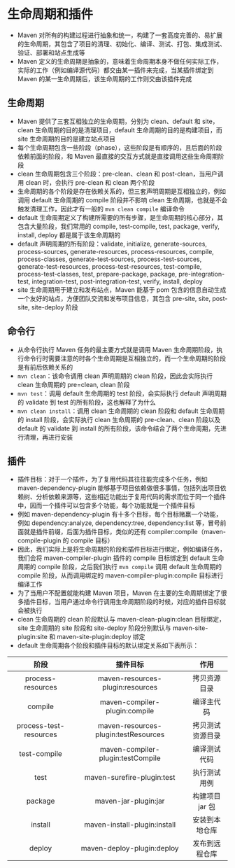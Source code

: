 


# 生命周期和插件

- Maven 对所有的构建过程进行抽象和统一，构建了一套高度完善的、易扩展的生命周期，其包含了项目的清理、初始化、编译、测试、打包、集成测试、验证、部署和站点生成等
- Maven 定义的生命周期是抽象的，意味着生命周期本身不做任何实际工作，实际的工作（例如编译源代码）都交由某一插件来完成，当某插件绑定到 Maven 的某一生命周期后，该生命周期的工作则交由该插件完成

## 生命周期

- Maven 提供了三套互相独立的生命周期，分别为 clean、default 和 site，clean 生命周期的目的是清理项目，default 生命周期的目的是构建项目，而 site 生命周期的目的是建立站点项目
- 每个生命周期包含一些阶段（phase），这些阶段是有顺序的，且后面的阶段依赖前面的阶段，和 Maven 最直接的交互方式就是直接调用这些生命周期阶段
- clean 生命周期包含三个阶段：pre-clean、clean 和 post-clean，当用户调用 clean 时，会执行 pre-clean 和 clean 两个阶段
- 生命周期的各个阶段是存在依赖关系的，但三套声明周期是互相独立的，例如调用 default 生命周期的 compile 阶段并不影响 clean 生命周期，也就是不会触发清理工作，因此才有一般的 `mvn clean compile` 编译命令
- default 生命周期定义了构建所需要的所有步骤，是生命周期的核心部分，其包含大量阶段，我们常用的 compile, test-compile, test, package, verify, install, deploy 都是属于该生命周期的
- default 声明周期的所有阶段：validate, initialize, generate-sources, process-sources, generate-resources, process-resources, compile, process-classes, generate-test-sources, process-test-sources, generate-test-resources, process-test-resources, test-compile, process-test-classes, test, prepare-package, package, pre-integration-test, integration-test, post-integration-test, verify, install, deploy
- site 生命周期用于建立和发布站点，Maven 能基于 pom 包含的信息自动生成一个友好的站点，方便团队交流和发布项目信息，其包含 pre-site, site, post-site, site-deploy 阶段


## 命令行

- 从命令行执行 Maven 任务的最主要方式就是调用 Maven 生命周期阶段，执行命令行时需要注意的时各个生命周期是互相独立的，而一个生命周期的阶段是有前后依赖关系的
- `mvn clean`：该命令调用 clean 声明周期的 clean 阶段，因此会实际执行 clean 生命周期的 pre=clean, clean 阶段
- `mvn test`：调用 default 生命周期的 test 阶段，会实际执行 default 声明周期的 validate 到 test 的所有阶段，这也解释了为什么
- `mvn clean install`：调用 clean 生命周期的 clean 阶段和 default 生命周期的 install 阶段，会实际执行 clean 生命周期的 pre-clean、clean 阶段以及 default 的 validate 到 install 的所有阶段，该命令结合了两个生命周期，先进行清理，再进行安装


## 插件

- 插件目标：对于一个插件，为了复用代码其往往能完成多个任务，例如 maven-dependency-plugin 能够基于项目依赖做很多事情，包括列出项目依赖树、分析依赖来源等，这些相近功能出于复用代码的需求而位于同一个插件中，因而一个插件可以包含多个功能，每个功能就是一个插件目标
- 例如 maven-dependency-plugin 有十多个目标，每个目标赌赢一个功能，例如 dependency:analyze, dependency:tree, dependency:list 等，冒号前面就是插件前缀，后面为插件目标，类似的还有 compiler:compile（maven-compile-plugin 的 compile 目标）
- 因此，我们实际上是将生命周期的阶段和插件目标进行绑定，例如编译任务，我们会将 maven-compiler-plugin 插件的 compile 目标绑定到 default 生命周期的 compile 阶段，之后我们执行 `mvn compile` 调用 default 生命周期的 compile 阶段，从而调用绑定的 maven-compiler-plugin:compile 目标进行编译工作
- 为了当用户不配置就能构建 Maven 项目，Maven 在主要的生命周期绑定了很多插件目标，当用户通过命令行调用生命周期阶段的时候，对应的插件目标就会被执行
- clean 生命周期的 clean 阶段默认与 maven-clean-plugin:clean 目标绑定，site 生命周期的 site 阶段和 site-deploy 阶段分别默认与 maven-site-plugin:site 和 maven-site-plugin:deploy 绑定
- default 生命周期各个阶段和插件目标的默认绑定关系如下表所示：

|阶段|插件目标|作用
|:---:|:---:|:---:|
|process-resources|maven-resources-plugin:resources|拷贝资源目录|
|compile|maven-compiler-plugin:compile|编译主代码|
|process-test-resources|maven-resources-plugin:testResources|拷贝测试资源目录|
|test-compile|maven-compiler-plugin:testCompile|编译测试代码|
|test|maven-surefire-plugin:test|执行测试用例|
|package|maven-jar-plugin:jar|构建项目 jar 包|
|install|maven-install-plugin:install|安装到本地仓库|
|deploy|maven-deploy-plugin:deploy|发布到远程仓库|
